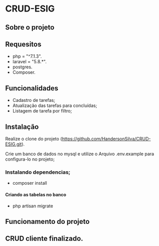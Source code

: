 # CRUD-ESIG

## Sobre o projeto

## Requesitos

- php = "^7.1.3".
- laravel = "5.8.\*".
- postgres.
- Composer.

## Funcionalidades

- Cadastro de tarefas;
- Atualização das tarefas para concluídas;
- Listagem de tarefa por filtro;

## Instalação

Realize o clone do projeto (https://github.com/HandersonSilva/CRUD-ESIG.git).

Crie um banco de dados no mysql e utilize o Arquivo .env.example para configura-lo no projeto;

### Instalando dependencias;

- composer install

#### Criando as tabelas no banco

- php artisan migrate

## Funcionamento do projeto

## CRUD cliente finalizado.
